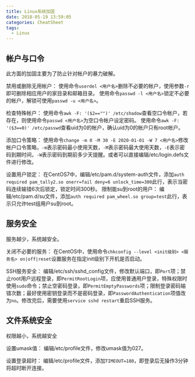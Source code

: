 ```yaml
---
title: Linux系统加固
date: 2018-05-19 13:59:05
categories: CheatSheet
tags:
  - Linux
---
```


## 帐户与口令
此方面的加固主要为了防止针对帐户的暴力破解。

禁用或删除无用帐户：
使用命令`userdel <用户名>`删除不必要的帐户，使用参数`-r`即可删除相应用户的家目录和邮箱目录。
使用命令`passwd -l <用户名>`锁定不必要的帐户，解锁可使用`passwd -u <用户名>`。

检查特殊帐户：
使用命令`awk -F: '($2=="")' /etc/shadow`查看空口令帐户，若存在，则使用命令`passwd <用户名>`为空口令帐户设定密码。
使用命令`awk -F: '($3==0)' /etc/passwd`查看uid为0的帐户，确认uid为0的帐户只有root帐户。

添加口令策略：
使用命令`change -m 0 -M 30 -E 2020-01-01 -W 7 <用户名>`修改帐户口令策略，`-m`表示密码最小使用天数，`-M`表示密码最大使用天数，`-E`表示密码到期时间，`-W`表示密码到期前多少天提醒。或者可以直接编辑/etc/login.defs文件进行修改。
<!--more-->
设置用户锁定：
在CentOS7中，编辑/etc/pam.d/system-auth文件，添加`auth required pam_tally2.so onerr=fail deny=6 unlock_time=300`此行，表示当密码连续输错6次后锁定，锁定时间300秒。
限制能su到root的用户：
编辑/etc/pam.d/su文件，添加`auth required pam_wheel.so group=test`此行，表示只允许test组用户su到root。
## 服务安全
服务越少，系统越安全。

关闭不必要的服务：
在CentOS中，使用命令`chkconfig --level <init级别> <服务名> on|off|reset`设置服务在指定init级别下开机是否启动。

SSH服务安全：
编辑/etc/ssh/sshd_config文件，修改默认端口，即`Port`项；禁止root用户远程登录，即`PermitRootLogin`项，应使用普通用户登录，特殊权限时使用`sudo`命令；禁止空密码登录，即`PermitEmptyPasswords`项；限制登录密码输错次数；最好使用密钥登录而不是密码登录，即`PasswordAuthentication`项值改为`no`。修改完后，需要使用`service sshd restart`重启SSH服务。
## 文件系统安全
权限越小，系统越安全

设置umask值：
编辑/etc/profile文件，修改umask值为027。

设置登录超时：
编辑/etc/profile文件，添加`TIMEOUT=180`，即登录后无操作3分钟将超时断开连接。
